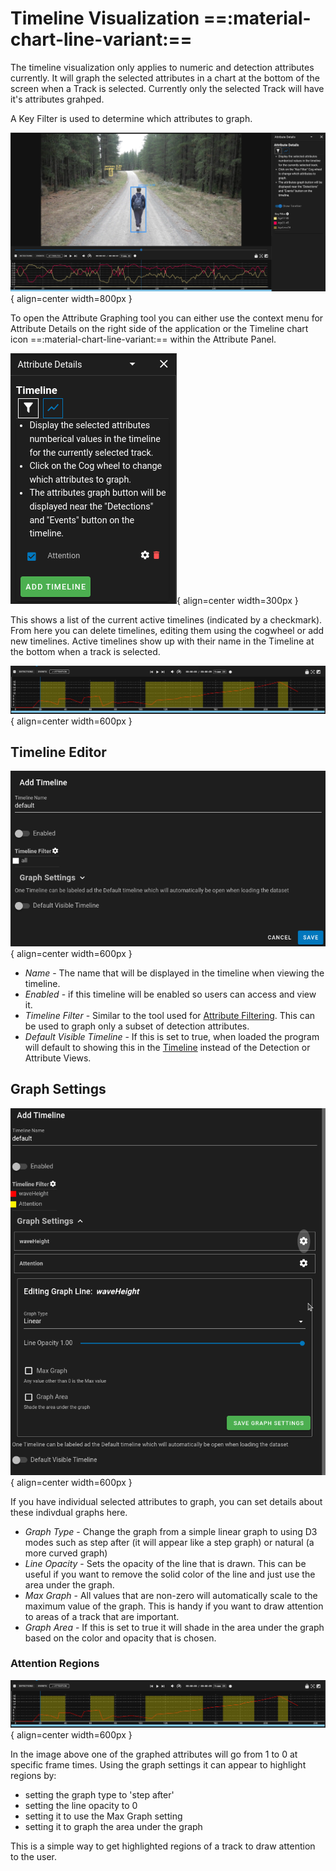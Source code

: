 
# Timeline Visualization ==:material-chart-line-variant:==

The timeline visualization only applies to numeric and detection attributes currently.  It will graph the selected attributes in a chart at the bottom of the screen when a Track is selected. Currently only the selected Track will have it's attributes grahped.

A Key Filter is used to determine which attributes to graph.

![Timeline Attributes Graph](images/Attributes/TimelineAttributes.png){ align=center width=800px }


To open the Attribute Graphing tool you can either use the context menu for Attribute Details on the right side of the application or the Timeline chart icon ==:material-chart-line-variant:== within the Attribute Panel.


![Timeline Attributes Graph](images/AttributeTimeline/AttributeTimelineList.png){ align=center width=300px }

This shows a list of the current active timelines (indicated by a checkmark).  From here you can delete timelines, editing them using the cogwheel or add new timelines.
Active timelines show up with their name in the Timeline at the bottom when a track is selected.

![Timeline Attributes Graph](images/AttributeTimeline/ActiveTimeline.png){ align=center width=600px }

## Timeline Editor

![Timeline Attributes Graph](images/AttributeTimeline/TimelineEditor.png){ align=center width=600px }

* *Name* - The name that will be displayed in the timeline when viewing the timeline.
* *Enabled* - if this timeline will be enabled so users can access and view it.
* *Timeline Filter* - Similar to the tool used for [Attribute Filtering](UI-AttributeFiltering.md).  This can be used to graph only a subset of detection attributes.
* *Default Visible Timeline* - If this is set to true, when loaded the program will default to showing this in the [Timeline](UI-Timeline.md) instead of the Detection or Attribute Views.

## Graph Settings

![Timeline Attributes Graph](images/AttributeTimeline/GraphSettings.png){ align=center width=600px }

If you have individual selected attributes to graph, you can set details about these indivdual graphs here.

* *Graph Type* - Change the graph from a simple linear graph to using D3 modes such as step after (it will appear like a step graph) or natural (a more curved graph)
* *Line Opacity* - Sets the opacity of the line that is drawn.  This can be useful if you want to remove the solid color of the line and just use the area under the graph.
* *Max Graph* - All values that are non-zero will automatically scale to the maximum value of the graph.  This is handy if you want to draw attention to areas of a track that are important.
* *Graph Area* - If this is set to true it will shade in the area under the graph based on the color and opacity that is chosen.

### Attention Regions

![Timeline Attributes Graph](images/AttributeTimeline/ActiveTimeline.png){ align=center width=600px }

In the image above one of the graphed attributes will go from 1 to 0 at specific frame times.  Using the graph settings it can appear to highlight regions by:
* setting the graph type to 'step after'
* setting the line opacity to 0
* setting it to use the Max Graph setting
* setting it to graph the area under the graph

This is a simple way to get highlighted regions of a track to draw attention to the user.

